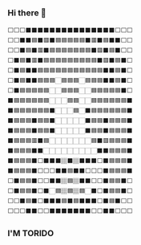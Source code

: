 ### Hi there 👋
```
⬜⬜⬜⬛⬛⬛⬛⬛⬛⬛⬛⬛⬛⬛⬛⬛⬛⬛⬜⬜⬜
⬜⬜⬛⬛🟦⬛🟥⬛🟦🟦🟦🟦🟦⬛🟥⬛🟦⬛⬛⬜⬜
⬜⬜⬛🟦⬛🟥⬛🟦🟦🟦🟦🟦🟦🟦⬛🟥⬛🟦⬛⬜⬜
⬜⬛🟦⬛🟥⬛🟦🟦🟦🟦🟦🟦🟦🟦🟦⬛🟥⬛🟦⬛⬜
⬜⬛🟦⬛⬛🟦🟦🟦🟦🟦🟦🟦🟦🟦🟦🟦⬛⬛🟦⬛⬜
⬜⬛🟦⬛⬛🟦🟦🟦🏻🟦🟦🟦🏻🟦🟦🟦⬛⬛🟦⬛⬜
⬜⬛🟦🟦🟦🟦🟦🏻🏻🟦🟦🟦🏻🏻🟦🟦🟦🟦🟦⬛⬜
⬛🟦🟦🟦🟦🟦🟦🏻🏻🏻🟦🟦🏻🏻🟦🟦🟦🟦🟦🟦⬛
⬛🟦🟦🟦🟦🟦🟦⬛🏻🏻🏻🟦🏻⬛🟦🟦🟦🟦🟦🟦⬛
⬛🟦🟦🟦⬛🟦🟦⬛🏻🏻🏻🏻🏻⬛🟦🟦⬛🟦🟦🟦⬛
⬛🟦🟦🟦⬛🟦🟦⬛🏻🏻🏻🏻🏻⬛🟦🟦⬛🟦🟦🟦⬛
⬛🟦🟦🟦🟥⬛🟦🏻🏻🏻🏻🏻🏻🏻🟦⬛🟥🟦🟦🟦⬛
⬛🟦🟦🟦⬛⬛🏻🏻🏻🏻🏻🏻🏻🏻🏻⬛⬛🟦🟦🟦⬛
⬛🟦🟦🟦⬛⬜⬛⬛⬛🏽⬛🏽⬛⬛⬛⬜⬛🟦🟦🟦⬛
⬛🟦🟦🟦⬛⬜⬜⬜⬛⬛🟦⬛⬛⬜⬜⬜⬛🟦🟦🟦⬛
⬜⬛🟦🟦⬛⬜⬜⬛⬛🏽🟦🏽⬛⬛⬜⬜⬛🟦🟦⬛⬜
⬜⬛🟦🟦⬛⬜⬛🏻🟦🏽🟦🏽🟦🏻⬛⬜⬛🟦🟦⬛⬜
⬜⬜⬛🟦⬛⬜⬛⬛⬛🟦⬛🟦⬛⬛⬛⬜⬛🟦⬛⬜⬜
⬜⬜⬜⬛⬛⬜⬜⬛⬛⬛⬛⬛⬛⬛⬜⬜⬛⬛⬜⬜⬜
```

<!--
**ToridoHikki/ToridoHikki** is a ✨ _special_ ✨ repository because its `README.md` (this file) appears on your GitHub profile.

Here are some ideas to get you started:

- 🔭 I’m currently working on ...
- 🌱 I’m currently learning ...
- 👯 I’m looking to collaborate on ...
- 🤔 I’m looking for help with ...
- 💬 Ask me about ...
- 📫 How to reach me: ...
- 😄 Pronouns: ...
- ⚡ Fun fact: ...
-->
### I'M TORIDO
<!--<img src="https://github.com/ToridoHikki/ToridoHikki/raw/master/p_cat_hentai.gif" style="width: 50%; height: 50%"/> -->
<!-- ![](https://github.com/ToridoHikki/ToridoHikki/raw/master/p_cat_hentai.gif) -->

<!--I love seeing my ❤️ coding 😂

So I've decided to become a QC :>

<img src="https://github.com/ToridoHikki/ToridoHikki/blob/master/Hnet.com-image.jpg" style="width: 50%; height: 50%"/> -->
<!--![](https://github.com/ToridoHikki/ToridoHikki/blob/master/annie.jpeg)-->

